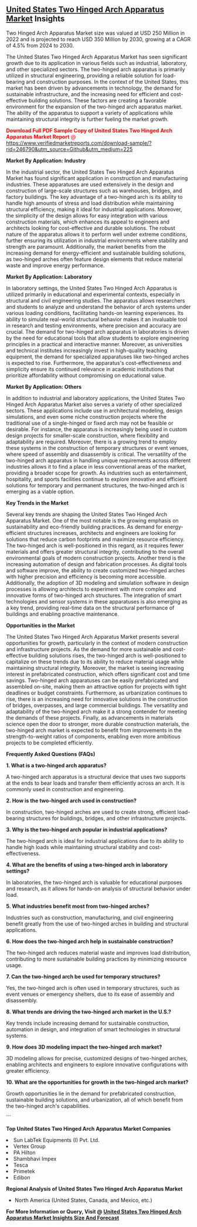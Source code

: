 <h2><a href="https://www.verifiedmarketreports.com/download-sample/?rid=246790&amp;utm_source=Github&amp;utm_medium=225" target="_blank">United States Two Hinged Arch Apparatus Market</a> Insights</h2><p>Two Hinged Arch Apparatus Market size was valued at USD 250 Million in 2022 and is projected to reach USD 350 Million by 2030, growing at a CAGR of 4.5% from 2024 to 2030.</p><p> <p>The United States Two Hinged Arch Apparatus Market has seen significant growth due to its application in various fields such as industrial, laboratory, and other specialized sectors. The two-hinged arch apparatus is primarily utilized in structural engineering, providing a reliable solution for load-bearing and construction purposes. In the context of the United States, this market has been driven by advancements in technology, the demand for sustainable infrastructure, and the increasing need for efficient and cost-effective building solutions. These factors are creating a favorable environment for the expansion of the two-hinged arch apparatus market. The ability of the apparatus to support a variety of applications while maintaining structural integrity is further fueling the market growth. <p><span class=""><span style="color: #ff0000;"><strong>Download Full PDF Sample Copy of United States Two Hinged Arch Apparatus Market Report</strong> @ </span><a href="https://www.verifiedmarketreports.com/download-sample/?rid=246790&amp;utm_source=Github&amp;utm_medium=225" target="_blank">https://www.verifiedmarketreports.com/download-sample/?rid=246790&amp;utm_source=Github&amp;utm_medium=225</a></span></p></p> <p><strong>Market By Application: Industry</strong></p> <p>In the industrial sector, the United States Two Hinged Arch Apparatus Market has found significant application in construction and manufacturing industries. These apparatuses are used extensively in the design and construction of large-scale structures such as warehouses, bridges, and factory buildings. The key advantage of a two-hinged arch is its ability to handle high amounts of stress and load distribution while maintaining structural efficiency, making it ideal for industrial applications. Moreover, the simplicity of the design allows for easy integration with various construction materials, which enhances its appeal to engineers and architects looking for cost-effective and durable solutions. The robust nature of the apparatus allows it to perform well under extreme conditions, further ensuring its utilization in industrial environments where stability and strength are paramount. Additionally, the market benefits from the increasing demand for energy-efficient and sustainable building solutions, as two-hinged arches often feature design elements that reduce material waste and improve energy performance. <p><strong>Market By Application: Laboratory</strong></p> <p>In laboratory settings, the United States Two Hinged Arch Apparatus is utilized primarily in educational and experimental contexts, especially in structural and civil engineering studies. The apparatus allows researchers and students to analyze and understand the behavior of arch systems under various loading conditions, facilitating hands-on learning experiences. Its ability to simulate real-world structural behavior makes it an invaluable tool in research and testing environments, where precision and accuracy are crucial. The demand for two-hinged arch apparatus in laboratories is driven by the need for educational tools that allow students to explore engineering principles in a practical and interactive manner. Moreover, as universities and technical institutes increasingly invest in high-quality teaching equipment, the demand for specialized apparatuses like two-hinged arches is expected to rise. Furthermore, the apparatus's cost-effectiveness and simplicity ensure its continued relevance in academic institutions that prioritize affordability without compromising on educational value. <p><strong>Market By Application: Others</strong></p> <p>In addition to industrial and laboratory applications, the United States Two Hinged Arch Apparatus Market also serves a variety of other specialized sectors. These applications include use in architectural modeling, design simulations, and even some niche construction projects where the traditional use of a single-hinged or fixed arch may not be feasible or desirable. For instance, the apparatus is increasingly being used in custom design projects for smaller-scale construction, where flexibility and adaptability are required. Moreover, there is a growing trend to employ these systems in the construction of temporary structures or event venues, where speed of assembly and disassembly is critical. The versatility of the two-hinged arch apparatus in handling unique requirements across different industries allows it to find a place in less conventional areas of the market, providing a broader scope for growth. As industries such as entertainment, hospitality, and sports facilities continue to explore innovative and efficient solutions for temporary and permanent structures, the two-hinged arch is emerging as a viable option. <p><strong>Key Trends in the Market</strong></p> <p>Several key trends are shaping the United States Two Hinged Arch Apparatus Market. One of the most notable is the growing emphasis on sustainability and eco-friendly building practices. As demand for energy-efficient structures increases, architects and engineers are looking for solutions that reduce carbon footprints and maximize resource efficiency. The two-hinged arch is well-positioned in this regard, as it requires fewer materials and offers greater structural integrity, contributing to the overall environmental goals of modern construction projects. Another trend is the increasing automation of design and fabrication processes. As digital tools and software improve, the ability to create customized two-hinged arches with higher precision and efficiency is becoming more accessible. Additionally, the adoption of 3D modeling and simulation software in design processes is allowing architects to experiment with more complex and innovative forms of two-hinged arch structures. The integration of smart technologies and sensor systems in these apparatuses is also emerging as a key trend, providing real-time data on the structural performance of buildings and enabling proactive maintenance. <p><strong>Opportunities in the Market</strong></p> <p>The United States Two Hinged Arch Apparatus Market presents several opportunities for growth, particularly in the context of modern construction and infrastructure projects. As the demand for more sustainable and cost-effective building solutions rises, the two-hinged arch is well-positioned to capitalize on these trends due to its ability to reduce material usage while maintaining structural integrity. Moreover, the market is seeing increasing interest in prefabricated construction, which offers significant cost and time savings. Two-hinged arch apparatuses can be easily prefabricated and assembled on-site, making them an attractive option for projects with tight deadlines or budget constraints. Furthermore, as urbanization continues to rise, there is an increasing need for innovative solutions in the construction of bridges, overpasses, and large commercial buildings. The versatility and adaptability of the two-hinged arch make it a strong contender for meeting the demands of these projects. Finally, as advancements in materials science open the door to stronger, more durable construction materials, the two-hinged arch market is expected to benefit from improvements in the strength-to-weight ratios of components, enabling even more ambitious projects to be completed efficiently. <p><strong>Frequently Asked Questions (FAQs)</strong></p> <p><strong>1. What is a two-hinged arch apparatus?</strong></p> <p>A two-hinged arch apparatus is a structural device that uses two supports at the ends to bear loads and transfer them efficiently across an arch. It is commonly used in construction and engineering.</p> <p><strong>2. How is the two-hinged arch used in construction?</strong></p> <p>In construction, two-hinged arches are used to create strong, efficient load-bearing structures for buildings, bridges, and other infrastructure projects.</p> <p><strong>3. Why is the two-hinged arch popular in industrial applications?</strong></p> <p>The two-hinged arch is ideal for industrial applications due to its ability to handle high loads while maintaining structural stability and cost-effectiveness.</p> <p><strong>4. What are the benefits of using a two-hinged arch in laboratory settings?</strong></p> <p>In laboratories, the two-hinged arch is valuable for educational purposes and research, as it allows for hands-on analysis of structural behavior under load.</p> <p><strong>5. What industries benefit most from two-hinged arches?</strong></p> <p>Industries such as construction, manufacturing, and civil engineering benefit greatly from the use of two-hinged arches in building and structural applications.</p> <p><strong>6. How does the two-hinged arch help in sustainable construction?</strong></p> <p>The two-hinged arch reduces material waste and improves load distribution, contributing to more sustainable building practices by minimizing resource usage.</p> <p><strong>7. Can the two-hinged arch be used for temporary structures?</strong></p> <p>Yes, the two-hinged arch is often used in temporary structures, such as event venues or emergency shelters, due to its ease of assembly and disassembly.</p> <p><strong>8. What trends are driving the two-hinged arch market in the U.S.?</strong></p> <p>Key trends include increasing demand for sustainable construction, automation in design, and integration of smart technologies in structural systems.</p> <p><strong>9. How does 3D modeling impact the two-hinged arch market?</strong></p> <p>3D modeling allows for precise, customized designs of two-hinged arches, enabling architects and engineers to explore innovative configurations with greater efficiency.</p> <p><strong>10. What are the opportunities for growth in the two-hinged arch market?</strong></p> <p>Growth opportunities lie in the demand for prefabricated construction, sustainable building solutions, and urbanization, all of which benefit from the two-hinged arch's capabilities.</p> ```</p><p><strong>Top United States Two Hinged Arch Apparatus Market Companies</strong></p><div data-test-id=""><p><li>Sun LabTek Equipments (I) Pvt. Ltd.</li><li> Vertex Group</li><li> PA Hilton</li><li> Shambhavi Impex</li><li> Tesca</li><li> Primetek</li><li> Edibon</li></p><div><strong>Regional Analysis of&nbsp;United States Two Hinged Arch Apparatus Market</strong></div><ul><li dir="ltr"><p dir="ltr">North America&nbsp;(United States, Canada, and Mexico, etc.)</p></li></ul><p><strong>For More Information or Query, Visit @&nbsp;</strong><strong><a href="https://www.verifiedmarketreports.com/product/two-hinged-arch-apparatus-market/?utm_source=Github&amp;utm_medium=225" target="_blank">United States Two Hinged Arch Apparatus Market Insights Size And Forecast</a></strong></p></div>

